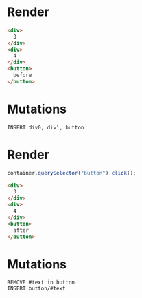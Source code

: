 # Render
```html
<div>
  3
</div>
<div>
  4
</div>
<button>
  before
</button>
```

# Mutations
```
INSERT div0, div1, button
```

# Render
```js
container.querySelector("button").click();
```
```html
<div>
  3
</div>
<div>
  4
</div>
<button>
  after
</button>
```

# Mutations
```
REMOVE #text in button
INSERT button/#text
```
